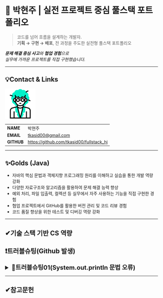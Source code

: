 # 🚀 박현주 | 실전 프로젝트 중심 풀스택 포트폴리오

> 코드를 넘어 흐름을 설계하는 개발자.  
**기획 → 구현 → 배포**, 전 과정을 주도한 실전형 풀스택 포트폴리오

***문제 해결 중심 사고**와 **협업 경험**으로  
실무에 가까운 프로젝트를 직접 구현했습니다.*

---
<!-- 이름, 이메일, 깃허브 주소, 포트폴리오 2*4의 테이블 형식으로-->
## 💡Contact & Links
<img src="./track001_github/3319946_수정.gif"
    alt="프로필" width="100"/>

|||
|-|-|
|**NAME**|박현주|
|**EMAIL**|tkasid00@gmail.com|
|**GITHUB**|https://github.com/tkasid00/fullstack_hj|


---
## ✨Golds (Java)

- 자바의 핵심 문법과 객체지향 프로그래밍 원리를 이해하고 실습을 통한 개발 역량 강화
- 다양한 자료구조와 알고리즘을 활용하여 문제 해결 능력 향상
- 예외 처리, 파일 입출력, 컬렉션 등 실무에서 자주 사용하는 기능을 직접 구현한 경험
- 협업 프로젝트에서 GitHub를 활용한 버전 관리 및 코드 리뷰 경험
- 코드 품질 향상을 위한 테스트 및 디버깅 역량 강화


---
✔기술 스택 기반 CS 역량
---


## ❗트러블슈팅(Github 발생)


<details>
<summary style="font-size:20px; font-weight:bold;">📌트러블슈팅01(System.out.println 문법 오류)</summary>

**▪문제점**  
- `System.out.println(  10 , "+" , 3 , "=" , (10+3)  );` 코드에서 컴파일 오류가 발생함.

**▪해결 방안**  
- `System.out.println`은 인자를 하나만 받을 수 있으므로, 여러 값을 출력하려면 문자열 연결(`+`)을 사용해야 함.
- 아래와 같이 수정:
  ```java
  System.out.println(10 + " + " + 3 + " = " + (10 + 3));
  ```

**▪느낀점**  
- 자바의 출력문은 인자 개수에 제한이 있으므로, 여러 값을 출력할 때는 반드시 문자열 연결을 사용해야 함을 알게 됨.
- 기본 문법을 정확히 이해하고 사용하는 것이 중요함을 다시 한 번 인식함.
</details>


---

## ✔참고문헌
